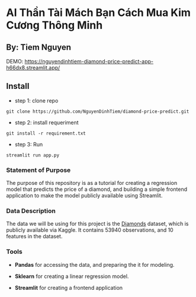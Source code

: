 # AI Thần Tài Mách Bạn Cách Mua Kim Cương Thông Minh #

## By: Tiem Nguyen ##

DEMO: https://nguyendinhtiem-diamond-price-predict-app-h66dx8.streamlit.app/

## Install
 
* step 1: clone repo

```
git clone https://github.com/NguyenDinhTiem/diamond-price-predict.git
```
* step 2: install requeriment 

```
git install -r requirement.txt
```
* step 3: Run
```
streamlit run app.py

```

### Statement of Purpose ###

The purpose of this repository is as a tutorial for creating a regression model that predicts the price of a diamond, and building a simple frontend application to make the model publicly available using Streamlit.

### Data Description ###

The data we will be using for this project is the [Diamonds](https://www.kaggle.com/datasets/shivam2503/diamonds) dataset, which is publicly available via Kaggle. It contains 53940 observations, and 10 features in the dataset.

### Tools ###

- **Pandas** for accessing the data, and preparing the it for modeling.

- **Sklearn** for creating a linear regression model.

- **Streamlit** for creating a frontend application
